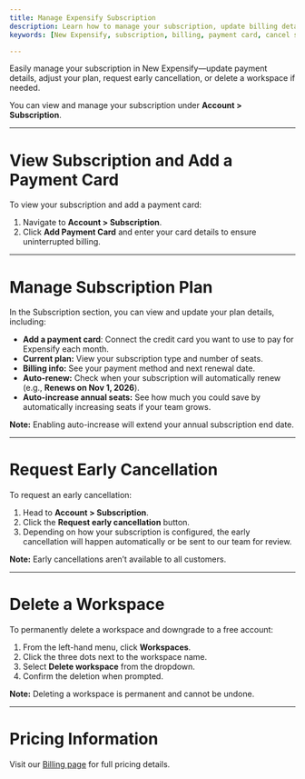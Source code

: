 ```yaml
---
title: Manage Expensify Subscription
description: Learn how to manage your subscription, update billing details, cancel early, or delete a workspace in New Expensify.
keywords: [New Expensify, subscription, billing, payment card, cancel subscription, delete workspace, remove workspace, subscription settings]

---
```


<div id="new-expensify" markdown="1">

Easily manage your subscription in New Expensify—update payment details, adjust your plan, request early cancellation, or delete a workspace if needed.

You can view and manage your subscription under **Account > Subscription**. 

---

# View Subscription and Add a Payment Card

To view your subscription and add a payment card:

1. Navigate to **Account > Subscription**.
2. Click **Add Payment Card** and enter your card details to ensure uninterrupted billing.

---

# Manage Subscription Plan

In the Subscription section, you can view and update your plan details, including:

- **Add a payment card**: Connect the credit card you want to use to pay for Expensify each month. 
- **Current plan:** View your subscription type and number of seats.
- **Billing info:** See your payment method and next renewal date.
- **Auto-renew:** Check when your subscription will automatically renew (e.g., **Renews on Nov 1, 2026**).
- **Auto-increase annual seats:** See how much you could save by automatically increasing seats if your team grows.

**Note:** Enabling auto-increase will extend your annual subscription end date.

---

# Request Early Cancellation

To request an early cancellation:

1. Head to **Account > Subscription**.
2. Click the **Request early cancellation** button.
3. Depending on how your subscription is configured, the early cancellation will happen automatically or be sent to our team for review. 

**Note:** Early cancellations aren’t available to all customers.

---

# Delete a Workspace

To permanently delete a workspace and downgrade to a free account:

1. From the left-hand menu, click **Workspaces**.
2. Click the three dots next to the workspace name.
3. Select **Delete workspace** from the dropdown.
4. Confirm the deletion when prompted.

**Note:** Deleting a workspace is permanent and cannot be undone.

---

# Pricing Information

Visit our [Billing page](https://help.expensify.com/new-expensify/hubs/billing-and-subscriptions/) for full pricing details.

</div>
